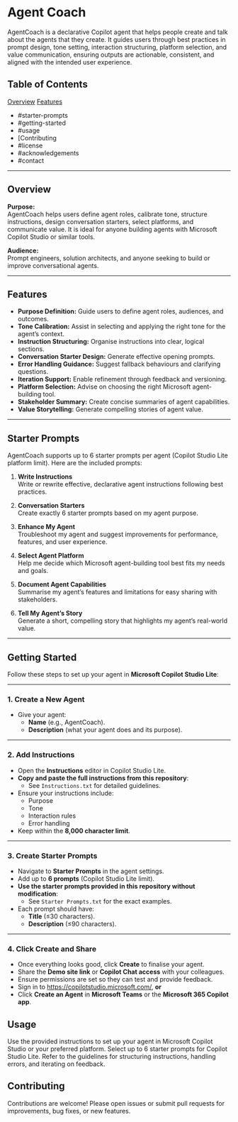 # Agent Coach
AgentCoach is a declarative Copilot agent that helps people create and talk about the agents that they create. It guides users through best practices in prompt design, tone setting, interaction structuring, platform selection, and value communication, ensuring outputs are actionable, consistent, and aligned with the intended user experience.

## Table of Contents
[Overview](#overview)
[Features](#features)
- #starter-prompts
- #getting-started
- #usage
- [Contributing
- #license
- #acknowledgements
- #contact

---

## Overview
**Purpose:**  
AgentCoach helps users define agent roles, calibrate tone, structure instructions, design conversation starters, select platforms, and communicate value. It is ideal for anyone building agents with Microsoft Copilot Studio or similar tools.  

**Audience:**  
Prompt engineers, solution architects, and anyone seeking to build or improve conversational agents.

---

## Features
- **Purpose Definition:** Guide users to define agent roles, audiences, and outcomes.  
- **Tone Calibration:** Assist in selecting and applying the right tone for the agent’s context.  
- **Instruction Structuring:** Organise instructions into clear, logical sections.  
- **Conversation Starter Design:** Generate effective opening prompts.  
- **Error Handling Guidance:** Suggest fallback behaviours and clarifying questions.  
- **Iteration Support:** Enable refinement through feedback and versioning.  
- **Platform Selection:** Advise on choosing the right Microsoft agent-building tool.  
- **Stakeholder Summary:** Create concise summaries of agent capabilities.  
- **Value Storytelling:** Generate compelling stories of agent value.  

---

## Starter Prompts
AgentCoach supports up to 6 starter prompts per agent (Copilot Studio Lite platform limit). Here are the included prompts:

1. **Write Instructions**  
   Write or rewrite effective, declarative agent instructions following best practices.

2. **Conversation Starters**  
   Create exactly 6 starter prompts based on my agent purpose.

3. **Enhance My Agent**  
   Troubleshoot my agent and suggest improvements for performance, features, and user experience.

4. **Select Agent Platform**  
   Help me decide which Microsoft agent-building tool best fits my needs and goals.

5. **Document Agent Capabilities**  
   Summarise my agent’s features and limitations for easy sharing with stakeholders.

6. **Tell My Agent’s Story**  
   Generate a short, compelling story that highlights my agent’s real-world value.

---

## Getting Started

Follow these steps to set up your agent in **Microsoft Copilot Studio Lite**:

---

### 1. Create a New Agent
- Give your agent:
  - **Name** (e.g., AgentCoach).
  - **Description** (what your agent does and its purpose).

---

### 2. Add Instructions
- Open the **Instructions** editor in Copilot Studio Lite.
- **Copy and paste the full instructions from this repository**:
  - See `Instructions.txt` for detailed guidelines.
- Ensure your instructions include:
  - Purpose
  - Tone
  - Interaction rules
  - Error handling
- Keep within the **8,000 character limit**.

---

### 3. Create Starter Prompts
- Navigate to **Starter Prompts** in the agent settings.
- Add up to **6 prompts** (Copilot Studio Lite limit).
- **Use the starter prompts provided in this repository without modification**:
  - See `Starter Prompts.txt` for the exact examples.
- Each prompt should have:
  - **Title** (≤30 characters).
  - **Description** (≤90 characters).

---

### 4. Click **Create** and Share
- Once everything looks good, click **Create** to finalise your agent.
- Share the **Demo site link** or **Copilot Chat access** with your colleagues.
- Ensure permissions are set so they can test and provide feedback.
- Sign in to https://copilotstudio.microsoft.com/, **or**
- Click **Create an Agent** in **Microsoft Teams** or the **Microsoft 365 Copilot app**.

## Usage
Use the provided instructions to set up your agent in Microsoft Copilot Studio or your preferred platform.
Select up to 6 starter prompts for Copilot Studio Lite.
Refer to the guidelines for structuring instructions, handling errors, and iterating on feedback.

## Contributing
Contributions are welcome! Please open issues or submit pull requests for improvements, bug fixes, or new features.
